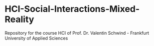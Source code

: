 # HCI-Social-Interactions-Mixed-Reality
Repository for the course HCI of Prof. Dr. Valentin Schwind - Frankfurt University of Applied Sciences
